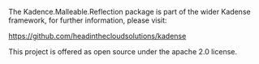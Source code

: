 The Kadence.Malleable.Reflection package is part of the wider Kadense framework, for further information, please visit:

https://github.com/headinthecloudsolutions/kadense

This project is offered as open source under the apache 2.0 license.